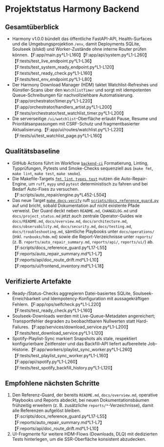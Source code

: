 # Projektstatus Harmony Backend

## Gesamtüberblick
- Harmony v1.0.0 bündelt das öffentliche FastAPI-API, Health-Surfaces und die Umgebungsprojektion `/env`, damit Deployments SQLite, Soulseek (slskd) und Worker-Zustände ohne interne Router prüfen können.【F:app/main.py†L1-L160】【F:app/api/system.py†L1-L260】【F:tests/test_live_endpoint.py†L1-L36】【F:tests/test_system_ready_endpoint.py†L1-L120】【F:tests/test_ready_check.py†L1-L160】【F:tests/test_env_endpoint.py†L1-L80】
- Der Harmony Download Manager (HDM) taktet Watchlist-Refreshes und Künstler-Scans über den `WatchlistTimer` und sorgt mit idempotenten Queue-Schreibungen für nachvollziehbare Automatisierung.【F:app/orchestrator/timer.py†L1-L220】【F:app/orchestrator/handlers_artist.py†L1-L200】【F:tests/orchestrator/test_watchlist_timer.py†L1-L200】
- Die serverseitige `/ui/watchlist`-Oberfläche erlaubt Pause, Resume und Prioritätsanpassungen mit CSRF-Schutz und fragmentbasierter Aktualisierung.【F:app/ui/routes/watchlist.py†L1-L220】【F:tests/ui/test_watchlist_page.py†L1-L160】

## Qualitätsbaseline
- GitHub Actions führt im Workflow [`backend-ci`](../.github/workflows/ci.yml) Formatierung, Linting, Typprüfungen, Pytests und Smoke-Checks sequenziell aus (`make fmt`, `make lint`, `make test`, `make smoke`).
- Die Makefile-Targets [`fmt`, `lint`, `types`, `test`](../Makefile) nutzen die Auto-Repair-Engine, um `ruff`, `mypy` und `pytest` deterministisch zu fahren und bei Bedarf Auto-Fixes zu versuchen.【F:scripts/auto_repair/engine.py†L452-L504】
- Das neue Target [`make docs-verify`](../Makefile) ruft [`scripts/docs_reference_guard.py`](../scripts/docs_reference_guard.py) auf und bricht, sobald Dokumentation auf nicht existente Pfade verweist. Der Guard deckt neben `README.md`, `CHANGELOG.md` und `docs/project_status.md` jetzt auch zentrale Operator-Guides wie `docs/README.md`, `docs/overview.md`, `docs/architecture.md`, `docs/observability.md`, `docs/security.md`, `docs/testing.md`, `docs/troubleshooting.md`, sämtliche Playbooks unter `docs/operations/` (inkl. `runbooks/hdm.md`) sowie die Report-Verzeichnisse unter `reports/` (z. B. `reports/auto_repair_summary.md`, `reports/api/`, `reports/ui/`) ab.【F:scripts/docs_reference_guard.py†L17-L55】【F:reports/auto_repair_summary.md†L1-L7】【F:reports/api/doc_route_drift.md†L1-L10】【F:reports/ui/frontend_inventory.md†L1-L18】

## Verifizierte Artefakte
- Ready-/Status-Checks aggregieren Datei-basiertes SQLite, Soulseek-Erreichbarkeit und Idempotency-Konfiguration mit aussagekräftigen Fehlern.【F:app/ops/selfcheck.py†L1-L220】【F:tests/test_ready_check.py†L1-L160】
- Soulseek-Downloads werden mit Live-Queue-Metadaten angereichert; Transportfehler degraden zu beobachtbaren Nullwerten statt Hard-Failures.【F:app/services/download_service.py†L1-L200】【F:tests/test_download_service.py†L1-L120】
- Spotify-Playlist-Sync markiert Snapshots als stale, respektiert konfigurierbare Zeitfenster und das Backfill-API liefert aufbereitete Job-Historie.【F:app/workers/playlist_sync_worker.py†L1-L260】【F:tests/test_playlist_sync_worker.py†L1-L160】【F:app/api/spotify.py†L1-L260】【F:tests/test_spotify_backfill_history.py†L1-L120】

## Empfohlene nächsten Schritte
1. Den Referenz-Guard, der bereits `README.md`, `docs/overview.md`, operative Playbooks und Reports abdeckt, bei neuen Dokumentationsbäumen frühzeitig erweitern (z. B. zusätzliche `reports/*`-Verzeichnisse), damit alle Referenzen aufgelöst bleiben.【F:scripts/docs_reference_guard.py†L17-L55】【F:reports/auto_repair_summary.md†L1-L7】【F:reports/api/doc_route_drift.md†L1-L10】
2. UI-Fragmente für weitere HDM-Flows (Downloads, DLQ) mit dedizierten Tests hinterlegen, um die SSR-Oberfläche konsistent abzudecken.
